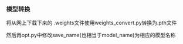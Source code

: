 ### 模型转换

将从网上下载下来的 .weights文件使用weights_convert.py转换为.pth文件

然后再opt.py中修改save_name(也相当于model_name)为相应的模型名称
